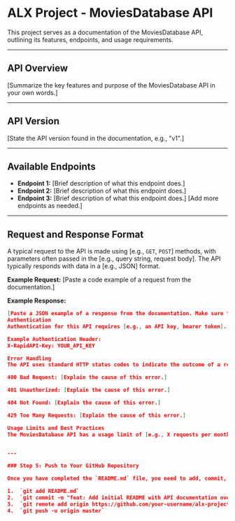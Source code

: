 # ALX Project - MoviesDatabase API

This project serves as a documentation of the MoviesDatabase API, outlining its features, endpoints, and usage requirements.

---

## API Overview

[Summarize the key features and purpose of the MoviesDatabase API in your own words.]

---

## API Version

[State the API version found in the documentation, e.g., "v1".]

---

## Available Endpoints

* **Endpoint 1:** [Brief description of what this endpoint does.]
* **Endpoint 2:** [Brief description of what this endpoint does.]
* **Endpoint 3:** [Brief description of what this endpoint does.]
[Add more endpoints as needed.]

---

## Request and Response Format

A typical request to the API is made using [e.g., `GET`, `POST`] methods, with parameters often passed in the [e.g., query string, request body]. The API typically responds with data in a [e.g., JSON] format.

**Example Request:**
[Paste a code example of a request from the documentation.]

**Example Response:**
```json
[Paste a JSON example of a response from the documentation. Make sure to format it as a code block.]
Authentication
Authentication for this API requires [e.g., an API key, bearer token]. The key must be included in the [e.g., header, query string] of each request.

Example Authentication Header:
X-RapidAPI-Key: YOUR_API_KEY

Error Handling
The API uses standard HTTP status codes to indicate the outcome of a request. Common error codes include:

400 Bad Request: [Explain the cause of this error.]

401 Unauthorized: [Explain the cause of this error.]

404 Not Found: [Explain the cause of this error.]

429 Too Many Requests: [Explain the cause of this error.]

Usage Limits and Best Practices
The MoviesDatabase API has a usage limit of [e.g., X requests per month, Y requests per second]. To ensure efficient usage and avoid hitting these limits, it is recommended to [e.g., cache responses, only request necessary data].


---

### Step 5: Push to Your GitHub Repository

Once you have completed the `README.md` file, you need to add, commit, and push it to your GitHub repository.

1.  `git add README.md`
2.  `git commit -m "feat: Add initial README with API documentation overview"`
3.  `git remote add origin https://github.com/your-username/alx-project-0x14.git` (Replace `your-username` with your actual GitHub username)
4.  `git push -u origin master`
